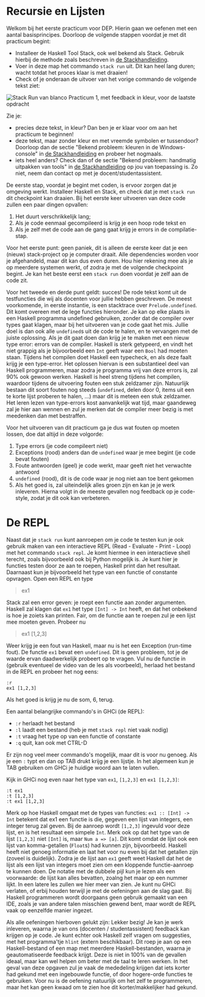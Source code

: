 # Recursie en Lijsten

Welkom bij het eerste practicum voor DEP. Hierin gaan we oefenen met een aantal basisprincipes. Doorloop de volgende stappen voordat je met dit practicum begint:

- Installeer de Haskell Tool Stack, ook wel bekend als Stack. Gebruik hierbij de methode zoals beschreven in [de Stackhandleiding](../STACK.md).
- Voer in deze map het commando `stack run` uit. Dit kan heel lang duren; wacht totdat het proces klaar is met draaien!
- Check of je onderaan de uitvoer van het vorige commando de volgende tekst ziet:

![Stack Run van blanco Practicum 1, met feedback in kleur, voor de laatste opdracht](../img/stack_colour_feedback_last_function.png)

Zie je:
- precies deze tekst, in kleur? Dan ben je er klaar voor om aan het practicum te beginnen!
- deze tekst, maar zonder kleur en met vreemde symbolen er tussendoor? Doorloop dan de sectie "Bekend probleem: kleuren in de Windows-console" in [de Stackhandleiding](../STACK.md) en probeer het nogmaals.
- iets heel anders? Check dan of de sectie "Bekend probleem: handmatig uitpakken van tools" in [de Stackhandleiding](../STACK.md) op jou van toepassing is. Zo niet, neem dan contact op met je docent/studentassistent.

De eerste stap, voordat je begint met coden, is ervoor zorgen dat je omgeving werkt. Installeer Haskell en Stack, en check dat je met `stack run` dit checkpoint kan draaien.
Bij het eerste keer uitvoeren van deze code zullen een paar dingen opvallen:

1. Het duurt verschrikkelijk lang;
2. Als je code eenmaal gecompileerd is krijg je een hoop rode tekst en
3. Als je zelf met de code aan de gang gaat krijg je errors in de compilatie-stap.

Voor het eerste punt: geen paniek, dit is alleen de eerste keer dat je een (nieuw) stack-project op je computer draait. Alle dependencies worden voor je afgehandeld, maar dit kan dus even duren. Hou hier rekening mee als je op meerdere systemen werkt, of zodra je met de volgende checkpoint begint. Je kan het beste eerst een `stack run` doen voordat je zelf aan de code zit.

Voor het tweede en derde punt geldt: succes! De rode tekst komt uit de testfuncties die wij als docenten voor jullie hebben geschreven. De meest voorkomende, in eerste instantie, is een stacktrace over `Prelude.undefined`. Dit komt overeen met de lege functies hieronder. Je kan op elke plaats in een Haskell programma undefined gebruiken, zonder dat de compiler over types gaat klagen, maar bij het uitvoeren van je code gaat het mis. Jullie doel is dan ook alle `undefined`s uit de code te halen, en te vervangen met de juiste oplossing.
Als je dit gaat doen dan krijg je te maken met een nieuw type error: errors van de compiler. Haskell is sterk getypeerd, en vindt het niet grappig als je bijvoorbeeld een `Int` geeft waar een `Bool` had moeten staan. Tijdens het compilen doet Haskell een typecheck, en als deze faalt krijg je een type-error. Het oplossen hiervan is een substantieel deel van Haskell programmeren, maar zodra je programma vrij van deze errors is, zal 90% ook gewoon werken. Haskell is heel streng tijdens het compilen, waardoor tijdens de uitvoering fouten een stuk zeldzamer zijn. Natuurlijk bestaan dit soort fouten nog steeds (`undefined`, delen door 0, items uit een te korte lijst proberen te halen, ...) maar dit is meteen een stuk zeldzamer. Het leren lezen van type-errors kost aanvankelijk wat tijd, maar gaandeweg zal je hier aan wennen en zul je merken dat de compiler meer bezig is met meedenken dan met bestraffen.
 
Voor het uitvoeren van dit practicum ga je dus wat fouten op moeten lossen, doe dat altijd in deze volgorde:
1. Type errors (je code compileert niet)
2. Exceptions (rood) anders dan de `undefined` waar je mee begint (je code bevat fouten)
3. Foute antwoorden (geel) je code werkt, maar geeft niet het verwachte antwoord
4. `undefined` (rood), dit is de code waar je nog niet aan toe bent gekomen
5. Als het goed is, zal uiteindelijk alles groen zijn en kan je je werk inleveren. Hierna volgt in de meeste gevallen nog feedback op je code-style, zodat je dit ook kan verbeteren.

# De REPL
Naast dat je `stack run` kunt aanroepen om je code te testen kun je ook gebruik maken van een interactieve REPL (Read - Evaluate - Print - Loop) met het commando `stack repl`. Je komt hiermee in een interactieve shell terecht, zoals bijvoorbeeld ook bij Python mogelijk is. Je kunt hier je functies testen door ze aan te roepen, Haskell print dan het resultaat. Daarnaast kun je bijvoorbeeld het type van een functie of constante opvragen. Open een REPL en type

> ex1

Stack zal een error geven: je roept een functie aan zonder argumenten. Haskell zal klagen dat `ex1` het type `[Int] -> Int` heeft, en dat het onbekend is hoe je zoiets kan printen.
Fair, om de functie aan te roepen zul je een lijst mee moeten geven. Probeer nu

> ex1 [1,2,3]

Weer krijg je een fout van Haskell, maar nu is het een Exception (run-time fout). De functie `ex1` bevat een `undefined`. Dit is geen probleem, tot je de waarde ervan daadwerkelijk probeert op te vragen. Vul nu de functie in (gebruik eventueel de video van de les als voorbeeld), herlaad het bestand in de REPL en probeer het nog eens:

```
:r
ex1 [1,2,3]
```

Als het goed is krijg je nu de som, 6, terug.

Een aantal belangrijke commando's in GHCi (de REPL):
 - `:r`    herlaadt het bestand
 - `:l`    laadt een bestand (heb je met `stack repl` niet vaak nodig)
 - `:t`    vraag het type op van een functie of constante
 - `:q`    quit, kan ook met CTRL-D

Er zijn nog veel meer commando's mogelijk, maar dit is voor nu genoeg. Als je een `:` typt en dan op TAB drukt krijg je een lijstje. In het algemeen kun je TAB gebruiken om GHCi je huidige woord aan te laten vullen.

Kijk in GHCi nog even naar het type van `ex1`, `[1,2,3]` en `ex1 [1,2,3]`:

```
:t ex1
:t [1,2,3]
:t ex1 [1,2,3]
```

Merk op hoe Haskell omgaat met de types van functies: `ex1 :: [Int] -> Int` betekent dat ex1 een functie is die, gegeven een lijst van integers, een integer terug zal geven. Bij de aanroep wordt `[1,2,3]` ingevuld voor deze lijst, en is het resultaat een simpele `Int`. Merk ook op dat het type van de lijst `[1,2,3]` niet `[Int]` is, maar `Num a => [a]`. Dit komt omdat de lijst ook een lijst van komma-getallen (`Float`s) had kunnen zijn, bijvoorbeeld. Haskell heeft niet genoeg informatie en laat het voor nu even bij dat het getallen zijn (zoveel is duidelijk). Zodra je de lijst aan `ex1` geeft weet Haskell dat het de lijst als een lijst van integers moet zien om een kloppende functie-aanroep te kunnen doen. De notatie met de dubbele pijl kun je lezen als een voorwaarde: de lijst kan alles bevatten, zoalng het maar op een nummer lijkt. In een latere les zullen we hier meer van zien.
Je kunt nu GHCi verlaten, of erbij houden terwijl je met de oefeningen aan de slag gaat. Bij Haskell programmeren wordt doorgaans geen gebruik gemaakt van een IDE, zoals je van andere talen misschien gewend bent, maar wordt de REPL vaak op eenzelfde manier ingezet.

Als alle oefeningen hierboven gelukt zijn: Lekker bezig! Je kan je werk inleveren, waarna je van ons (docenten / studentassistent) feedback kan krijgen op je code. Je kunt echter ook Haskell zelf vragen om suggesties, met het programma'tje `hlint` (extern beschikbaar). Dit roep je aan op een Haskell-bestand of een map met meerdere Haskell-bestanden, waarna je geautomatiseerde feedback krijgt. Deze is niet in 100% van de gevallen ideaal, maar kan wel helpen om beter met de taal te leren werken. In het geval van deze opgaven zul je vaak de mededeling krijgen dat iets korter had gekund met een ingebouwde functie, of door hogere-orde functies te gebruiken. Voor nu is de oefening natuurlijk om het zelf te programmeren, maar het kan geen kwaad om te zien hoe dit korter/makkelijker had gekund.
